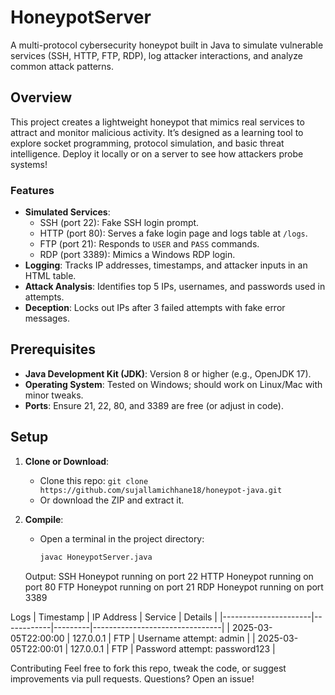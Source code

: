 # HoneypotServer

A multi-protocol cybersecurity honeypot built in Java to simulate vulnerable services (SSH, HTTP, FTP, RDP), log attacker interactions, and analyze common attack patterns.

## Overview

This project creates a lightweight honeypot that mimics real services to attract and monitor malicious activity. It’s designed as a learning tool to explore socket programming, protocol simulation, and basic threat intelligence. Deploy it locally or on a server to see how attackers probe systems!

### Features
- **Simulated Services**:  
  - SSH (port 22): Fake SSH login prompt.  
  - HTTP (port 80): Serves a fake login page and logs table at `/logs`.  
  - FTP (port 21): Responds to `USER` and `PASS` commands.  
  - RDP (port 3389): Mimics a Windows RDP login.  
- **Logging**: Tracks IP addresses, timestamps, and attacker inputs in an HTML table.  
- **Attack Analysis**: Identifies top 5 IPs, usernames, and passwords used in attempts.  
- **Deception**: Locks out IPs after 3 failed attempts with fake error messages.  

## Prerequisites
- **Java Development Kit (JDK)**: Version 8 or higher (e.g., OpenJDK 17).  
- **Operating System**: Tested on Windows; should work on Linux/Mac with minor tweaks.  
- **Ports**: Ensure 21, 22, 80, and 3389 are free (or adjust in code).  

## Setup
1. **Clone or Download**:  
   - Clone this repo: `git clone https://github.com/sujallamichhane18/honeypot-java.git`  
   - Or download the ZIP and extract it.  

2. **Compile**:  
   - Open a terminal in the project directory:  
     ```bash
     javac HoneypotServer.java

    Output:
SSH Honeypot running on port 22
HTTP Honeypot running on port 80
FTP Honeypot running on port 21
RDP Honeypot running on port 3389

Logs
| Timestamp            | IP Address | Service | Details                        |
|----------------------|------------|---------|--------------------------------|
| 2025-03-05T22:00:00  | 127.0.0.1  | FTP     | Username attempt: admin        |
| 2025-03-05T22:00:01  | 127.0.0.1  | FTP     | Password attempt: password123  |


Contributing
Feel free to fork this repo, tweak the code, or suggest improvements via pull requests. Questions? Open an issue!
